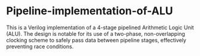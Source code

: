 # Pipeline-implementation-of-ALU
This is a Verilog implementation of a 4-stage pipelined Arithmetic Logic Unit (ALU). The design is notable for its use of a two-phase, non-overlapping clocking scheme to safely pass data between pipeline stages, effectively preventing race conditions.

